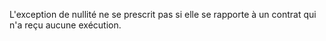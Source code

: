 L'exception de nullité ne se prescrit pas si elle se rapporte à un contrat qui n'a reçu aucune exécution.
